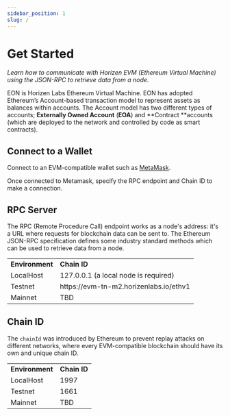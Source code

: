 ```yaml
---
sidebar_position: 1
slug: /
---
```


# Get Started

*Learn how to communicate with Horizen EVM (Ethereum Virtual Machine) using the JSON-RPC to retrieve data from a node.*

EON is Horizen Labs Ethereum Virtual Machine. EON has adopted Ethereum’s Account-based transaction model to represent assets as balances within accounts. The Account model has two different types of accounts; **Externally Owned Account** (**EOA**) and **Contract **accounts (which are deployed to the network and controlled by code as smart contracts).


## Connect to a Wallet

Connect to an EVM-compatible wallet such as [MetaMask](https://metamask.io).

Once connected to Metamask, specify the RPC endpoint and Chain ID to make a connection.


## RPC Server

The RPC (Remote Procedure Call) endpoint works as a node's address: it's a URL where requests for blockchain data can be sent to. The Ethereum JSON-RPC specification defines some industry standard methods which can be used to retrieve data from a node.


<table>
  <tr>
   <td><strong>Environment</strong>
   </td>
   <td><strong>Chain ID</strong>
   </td>
  </tr>
  <tr>
   <td>LocalHost
   </td>
   <td>127.0.0.1 (a local node is required)
   </td>
  </tr>
  <tr>
   <td>Testnet
   </td>
   <td>https://evm-tn-m2.horizenlabs.io/ethv1
   </td>
  </tr>
  <tr>
   <td>Mainnet
   </td>
   <td>TBD
   </td>
  </tr>
</table>



## Chain ID

The `chainId` was introduced by Ethereum to prevent replay attacks on different networks, where every EVM-compatible blockchain should have its own and unique chain ID.


<table>
  <tr>
   <td><strong>Environment</strong>
   </td>
   <td><strong>Chain ID</strong>
   </td>
  </tr>
  <tr>
   <td>LocalHost
   </td>
   <td>1997
   </td>
  </tr>
  <tr>
   <td>Testnet
   </td>
   <td>1661
   </td>
  </tr>
  <tr>
   <td>Mainnet
   </td>
   <td>TBD
   </td>
  </tr>
</table>
